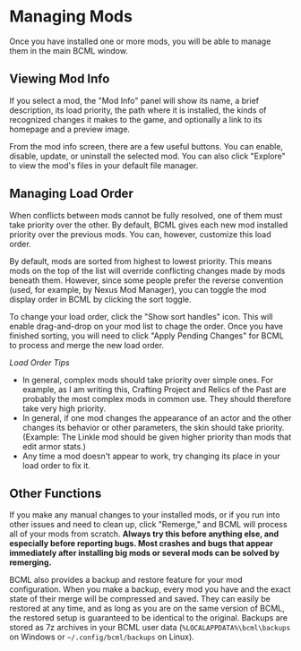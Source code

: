 # Managing Mods

Once you have installed one or more mods, you will be able to manage them in the main BCML window.

## Viewing Mod Info

If you select a mod, the "Mod Info" panel will show its name, a brief description, its load
priority, the path where it is installed, the kinds of recognized changes it makes to the game, and
optionally a link to its homepage and a preview image. 

From the mod info screen, there are a few useful buttons. You can enable, disable, update, or
uninstall the selected mod. You can also click "Explore" to view the mod's files in your default
file manager.

## Managing Load Order

When conflicts between mods cannot be fully resolved, one of them must take priority over the other.
By default, BCML gives each new mod installed priority over the previous mods. You can, however,
customize this load order.

By default, mods are sorted from highest to lowest priority. This means mods on the top of the list
will override conflicting changes made by mods beneath them. However, since some people prefer the
reverse convention (used, for example, by Nexus Mod Manager), you can toggle the mod display order
in BCML by clicking the sort toggle.

To change your load order, click the "Show sort handles" icon. This will enable drag-and-drop on
your mod list to chage the order. Once you have finished sorting, you will need to click "Apply
Pending Changes" for BCML to process and merge the new load order.

*Load Order Tips*

* In general, complex mods should take priority over simple ones. For example, as I am writing this,
Crafting Project and Relics of the Past are probably the most complex mods in common use. They
should therefore take very high priority.
* In general, if one mod changes the appearance of an actor and the other changes its behavior or
other parameters, the skin should take priority. (Example: The Linkle mod should be given higher
priority than mods that edit armor stats.)
* Any time a mod doesn't appear to work, try changing its place in your load order to fix it.

## Other Functions

If you make any manual changes to your installed mods, or if you run into other issues and need to
clean up, click "Remerge," and BCML will process all of your mods from scratch. **Always try this
before anything else, and especially before reporting bugs. Most crashes and bugs that appear
immediately after installing big mods or several mods can be solved by remerging.**

BCML also provides a backup and restore feature for your mod configuration. When you make a backup,
every mod you have and the exact state of their merge will be compressed and saved. They can easily
be restored at any time, and as long as you are on the same version of BCML, the restored setup
is guaranteed to be identical to the original. Backups are stored as 7z archives in your BCML user
data (`%LOCALAPPDATA%\bcml\backups` on Windows or `~/.config/bcml/backups` on Linux).